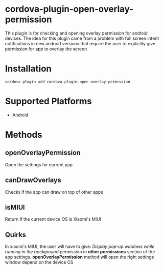 # cordova-plugin-open-overlay-permission
This plugin is for checking and opening overlay permission for android devices.
The idea for this plugin came from a problem with full screen intent notifications in new android versions that require
the user to explicitly give permission for app to overlay the screen

# Installation
`cordova plugin add cordova-plugin-open-overlay-permission`

# Supported Platforms
* Android

# Methods
## openOverlayPermission
Open the settings for current app

## canDrawOverlays
Checks if the app can draw on top of other apps

## isMIUI
Return if the current device OS is Xiaomi's MIUI


## Quirks
In xiaomi's MIUI, the user will have to give:
*Display pop-up windows while running in the background* permission in **other permissions** section of the app settings.
**openOverlayPermission** method will open the right settings window depend on the device OS
